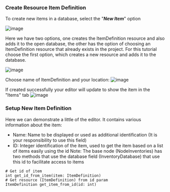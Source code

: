 ### Create Resource Item Definition

To create new items in a database, select the "_**New Item**_" option

![image](https://github.com/expressobits/inventory-system/assets/1673249/18413bc9-a9e1-41cc-a588-05ee0318ceed)

Here we have two options, one creates the ItemDefinition resource and also adds it to the open database, the other has the option of choosing an ItemDefinition resource that already exists in the project.
For this tutorial choose the first option, which creates a new resource and adds it to the database.

![image](https://github.com/expressobits/inventory-system/assets/1673249/a6ad6e21-8980-4c05-a977-5b8fc887a7c3)

Choose name of ItemDefinition and your location:
![image](https://github.com/expressobits/inventory-system/assets/1673249/c3ded3ef-7d3b-4083-8cd4-060dac1dda5b)

If created successfully your editor will update to show the item in the "Items" tab
![image](https://github.com/expressobits/inventory-system/assets/1673249/765545f7-13f6-413a-8608-2424b7c98b06)

### Setup New Item Definition
Here we can demonstrate a little of the editor.
It contains various information about the item:
- Name: Name to be displayed or used as additional identification (It is your responsibility to use this field)
- ID: Integer identification of the item, used to get the item based on a list of items easily using the id
Note: The base node (NodeInventories) has two methods that use the database field (InventoryDatabase) that use this id to facilitate access to items

```gdscript
# Get id of item
int get_id_from_item(item: ItemDefinition)
# Get resource (ItemDefinition) from id param
ItemDefinition get_item_from_id(id: int)
```

